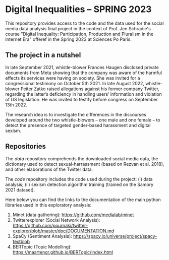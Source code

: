 # Digital Inequalities – SPRING 2023

This repository provides access to the code and the data used for the social media data analysis final project in the context of Prof. Jen Schradie's course "Digital Inequality: Participation, Production and Pluralism in the Internet Era" offeref in the Spring 2023 at Sciences Po Paris. 

## The project in a nutshel

In late September 2021, whistle-blower Frances Haugen disclosed private documents from Meta showing that the company was aware of the harmful effects its services were having on society. She was invited for a congressional testimony on October 5th 2021.
In late August 2022, whistle-blower Peiter Zatko raised allegations against his former company Twitter, regarding the latter’s deficiency in handling users’ information and violation of US legislation. He was invited to testify before congress on September 13th 2022.

The research idea is to investigate the differences in the discourses developed around the two whistle-blowers – one male and one female – to detect the presence of targeted gender-based harassment and digital sexism. 

## Repositories
The *data* repository comprehends the downloaded social media data, the dictionary used to detect sexual-harrassment (based on Rezvan et al. 2018), and other elaborations of the Twitter data.

The *code* repository includes the code used during the project: (i) data analysis; (ii) sexism detection algorithm training (trained on the Samory 2021 dataset).

Here below you can find the links to the documentation of the main python libraries used in this exploratory analysis:
1. Minet (data gathering): https://github.com/medialab/minet
2. Twitterexplorer (Social Network Analysis): https://github.com/pournaki/twitter-explorer/blob/master/doc/DOCUMENTATION.md
3. SpaCy (Sentiment Analysis): https://spacy.io/universe/project/spacy-textblob
4. BERTopic (Topic Modelling): https://maartengr.github.io/BERTopic/index.html

